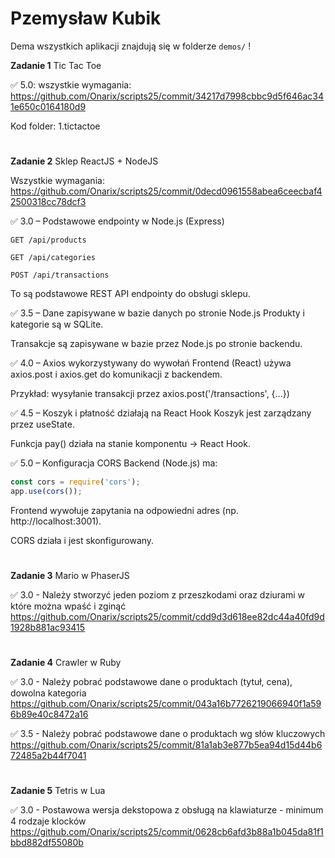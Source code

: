 # Pzemysław Kubik

Dema wszystkich aplikacji znajdują się w folderze `demos/` !

**Zadanie 1** Tic Tac Toe

:white_check_mark: 5.0: wszystkie wymagania:
https://github.com/Onarix/scripts25/commit/34217d7998cbbc9d5f646ac341e650c0164180d9

Kod folder: 1.tictactoe
#

**Zadanie 2** Sklep ReactJS + NodeJS

Wszystkie wymagania: https://github.com/Onarix/scripts25/commit/0decd0961558abea6ceecbaf42500318cc78dcf3

:white_check_mark: 3.0 – Podstawowe endpointy w Node.js (Express)

```
GET /api/products

GET /api/categories

POST /api/transactions
```
To są podstawowe REST API endpointy do obsługi sklepu.

:white_check_mark: 3.5 – Dane zapisywane w bazie danych po stronie Node.js
Produkty i kategorie są w SQLite.

Transakcje są zapisywane w bazie przez Node.js po stronie backendu.

:white_check_mark:  4.0 – Axios wykorzystywany do wywołań
Frontend (React) używa axios.post i axios.get do komunikacji z backendem.

Przykład: wysyłanie transakcji przez axios.post('/transactions', {...})

:white_check_mark:  4.5 – Koszyk i płatność działają na React Hook
Koszyk jest zarządzany przez useState.

Funkcja pay() działa na stanie komponentu → React Hook.

:white_check_mark: 5.0 – Konfiguracja CORS
Backend (Node.js) ma:

```js
const cors = require('cors');
app.use(cors());
```

Frontend wywołuje zapytania na odpowiedni adres (np. http://localhost:3001).

CORS działa i jest skonfigurowany.
#

**Zadanie 3** Mario w PhaserJS

:white_check_mark: 3.0 - Należy stworzyć jeden poziom z przeszkodami oraz dziurami w które
można wpaść i zginąć
https://github.com/Onarix/scripts25/commit/cdd9d3d618ee82dc44a40fd9d1928b881ac93415

#

**Zadanie 4** Crawler w Ruby

:white_check_mark: 3.0 -  Należy pobrać podstawowe dane o produktach (tytuł, cena), dowolna
kategoria
https://github.com/Onarix/scripts25/commit/043a16b7726219066940f1a596b89e40c8472a16

:white_check_mark: 3.5 -  Należy pobrać podstawowe dane o produktach wg słów kluczowych
https://github.com/Onarix/scripts25/commit/81a1ab3e877b5ea94d15d44b672485a2b44f7041

#

**Zadanie 5** Tetris w Lua

:white_check_mark: 3.0 - Postawowa wersja dekstopowa z obsługą na klawiaturze - minimum 4
rodzaje klocków
https://github.com/Onarix/scripts25/commit/0628cb6afd3b88a1b045da81f1bbd882df55080b

#
